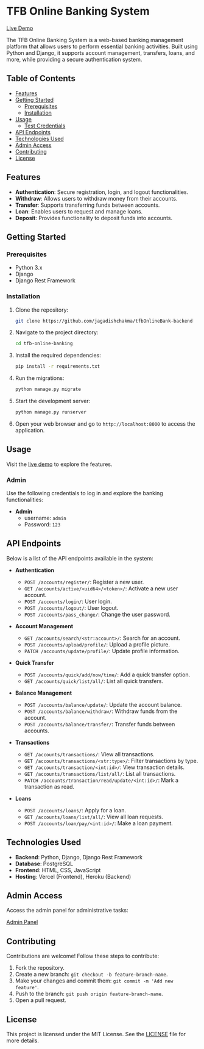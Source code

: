 # TFB Online Banking System

[Live Demo](https://tfbonlinebank.tfbfoundation.org/)

The TFB Online Banking System is a web-based banking management platform that allows users to perform essential banking activities. Built using Python and Django, it supports account management, transfers, loans, and more, while providing a secure authentication system.

## Table of Contents
- [Features](#features)
- [Getting Started](#getting-started)
  - [Prerequisites](#prerequisites)
  - [Installation](#installation)
- [Usage](#usage)
  - [Test Credentials](#test-credentials)
- [API Endpoints](#api-endpoints)
- [Technologies Used](#technologies-used)
- [Admin Access](#admin-access)
- [Contributing](#contributing)
- [License](#license)

## Features
- **Authentication**: Secure registration, login, and logout functionalities.
- **Withdraw**: Allows users to withdraw money from their accounts.
- **Transfer**: Supports transferring funds between accounts.
- **Loan**: Enables users to request and manage loans.
- **Deposit**: Provides functionality to deposit funds into accounts.

## Getting Started

### Prerequisites
- Python 3.x
- Django
- Django Rest Framework

### Installation
1. Clone the repository:
    ```bash
    git clone https://github.com/jagadishchakma/tfbOnlineBank-backend
    ```
2. Navigate to the project directory:
    ```bash
    cd tfb-online-banking
    ```
3. Install the required dependencies:
    ```bash
    pip install -r requirements.txt
    ```
4. Run the migrations:
    ```bash
    python manage.py migrate
    ```
5. Start the development server:
    ```bash
    python manage.py runserver
    ```
6. Open your web browser and go to `http://localhost:8000` to access the application.

## Usage

Visit the [live demo](https://tfbonlinebank.tfbfoundation.org/) to explore the features.

### Admin
Use the following credentials to log in and explore the banking functionalities:
- **Admin**
  - username: `admin`
  - Password: `123`

## API Endpoints

Below is a list of the API endpoints available in the system:

- **Authentication**
  - `POST /accounts/register/`: Register a new user.
  - `GET /accounts/active/<uid64>/<token>/`: Activate a new user account.
  - `POST /accounts/login/`: User login.
  - `POST /accounts/logout/`: User logout.
  - `POST /accounts/pass_change/`: Change the user password.

- **Account Management**
  - `GET /accounts/search/<str:account>/`: Search for an account.
  - `POST /accounts/upload/profile/`: Upload a profile picture.
  - `PATCH /accounts/update/profile/`: Update profile information.

- **Quick Transfer**
  - `POST /accounts/quick/add/now/time/`: Add a quick transfer option.
  - `GET /accounts/quick/list/all/`: List all quick transfers.

- **Balance Management**
  - `POST /accounts/balance/update/`: Update the account balance.
  - `POST /accounts/balance/withdraw/`: Withdraw funds from the account.
  - `POST /accounts/balance/transfer/`: Transfer funds between accounts.

- **Transactions**
  - `GET /accounts/transactions/`: View all transactions.
  - `GET /accounts/transactions/<str:type>/`: Filter transactions by type.
  - `GET /accounts/transaction/<int:id>/`: View transaction details.
  - `GET /accounts/transactions/list/all/`: List all transactions.
  - `PATCH /accounts/transaction/read/update/<int:id>/`: Mark a transaction as read.

- **Loans**
  - `POST /accounts/loans/`: Apply for a loan.
  - `GET /accounts/loans/list/all/`: View all loan requests.
  - `POST /accounts/loan/pay/<int:id>/`: Make a loan payment.

## Technologies Used
- **Backend**: Python, Django, Django Rest Framework
- **Database**: PostgreSQL
- **Frontend**: HTML, CSS, JavaScript
- **Hosting**: Vercel (Frontend), Heroku (Backend)

## Admin Access
Access the admin panel for administrative tasks:

[Admin Panel](https://tfbonlinebank.tfbfoundation.org/admin)

## Contributing
Contributions are welcome! Follow these steps to contribute:

1. Fork the repository.
2. Create a new branch: `git checkout -b feature-branch-name`.
3. Make your changes and commit them: `git commit -m 'Add new feature'`.
4. Push to the branch: `git push origin feature-branch-name`.
5. Open a pull request.

## License
This project is licensed under the MIT License. See the [LICENSE](LICENSE) file for more details.
